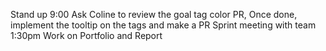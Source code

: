 Stand up 9:00
Ask Coline to review the goal tag color PR,
Once done, implement the tooltip on the tags and make a PR
Sprint meeting with team 1:30pm
Work on Portfolio and Report